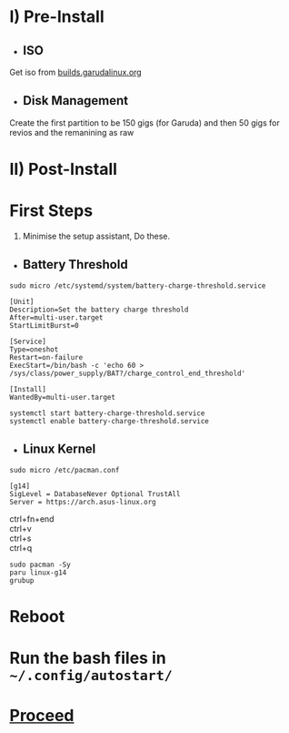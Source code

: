 # I) Pre-Install

- ## ISO
Get iso from [builds.garudalinux.org](https://builds.garudalinux.org)

- ## Disk Management
Create the first partition to be 150 gigs (for Garuda) and then 50 gigs for revios and the remanining as raw

# II) Post-Install

# First Steps

1. Minimise the setup assistant, Do these.

- ## Battery Threshold

```
sudo micro /etc/systemd/system/battery-charge-threshold.service 
```

```
[Unit]
Description=Set the battery charge threshold
After=multi-user.target
StartLimitBurst=0

[Service]
Type=oneshot
Restart=on-failure
ExecStart=/bin/bash -c 'echo 60 > /sys/class/power_supply/BAT?/charge_control_end_threshold'

[Install]
WantedBy=multi-user.target
```

```
systemctl start battery-charge-threshold.service
systemctl enable battery-charge-threshold.service
```

- ## Linux Kernel
```
sudo micro /etc/pacman.conf
```
```
[g14]
SigLevel = DatabaseNever Optional TrustAll
Server = https://arch.asus-linux.org
```
ctrl+fn+end<br>ctrl+v<br>ctrl+s<br>ctrl+q<br>
```
sudo pacman -Sy
paru linux-g14
grubup
```
# Reboot

# Run the bash files in `~/.config/autostart/`

# [Proceed](https://github.com/Hooke012/OmniGuides/blob/main/Software/Linux.md)
